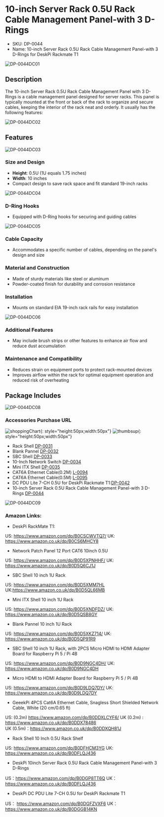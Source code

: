 
#  10-inch Server Rack 0.5U Rack Cable Management Panel-with 3 D-Rings 

* SKU: DP-0044 
* Name: 10-inch Server Rack 0.5U Rack Cable Management Panel-with 3 D-Rings for
DeskPi Rackmate T1 

![DP-0044DC01](./imgs/DP-0044/DP-0044-01.jpg)

## Description
The 10-inch Server Rack 0.5U Rack Cable Management Panel with 3 D-Rings is a cable management panel designed for server racks. This panel is typically mounted at the front or back of the rack to organize and secure cables, keeping the interior of the rack neat and orderly. It usually has the following features:

![DP-0044DC02](./imgs/DP-0044/DP-0044-01.jpg)

## Features

![DP-0044DC03](./imgs/DP-0044/DP-0044-08.jpg)

### Size and Design

- **Height**: 0.5U (1U equals 1.75 inches)
- **Width**: 10 inches
- Compact design to save rack space and fit standard 19-inch racks

![DP-0044DC04](./imgs/DP-0044/DP-0044-03.jpg)

### D-Ring Hooks

- Equipped with D-Ring hooks for securing and guiding cables

![DP-0044DC05](./imgs/DP-0044/DP-0044-07.jpg)

### Cable Capacity

- Accommodates a specific number of cables, depending on the panel's design and size

### Material and Construction
- Made of sturdy materials like steel or aluminum
- Powder-coated finish for durability and corrosion resistance

### Installation

- Mounts on standard EIA 19-inch rack rails for easy installation

![DP-0044DC06](./imgs/DP-0044/DP-0044-06.jpg)

### Additional Features
- May include brush strips or other features to enhance air flow and reduce dust accumulation

### Maintenance and Compatibility

- Reduces strain on equipment ports to protect rack-mounted devices
- Improves airflow within the rack for optimal equipment operation and reduced risk of overheating

## Package Includes 

![DP-0044DC08](./imgs/DP-0044/DP-0044-03.jpg)

### Accessories Purchase URL

![shoppingChart](./imgs/picomate/shoppingchart.jpg){: style="height:50px;width:50px"}
![thumbsup](./imgs/DP-0044/update/thumbsup.png){: style="height:50px;width:50px"}

* Rack Shell [DP-0031](https://deskpi.com/collections/deskpi-rack-mate/products/deskpi)
* Blank Pannel [DP-0032](https://deskpi.com/collections/deskpi-rack-mate/products/deskpi-accessories-blank-pannel)
* SBC Shell [DP-0033](https://deskpi.com/collections/deskpi-rack-mate/products/deskpi-accessories-sbc-shell)
* 10-Inch Network Switch [DP-0034](https://deskpi.com/collections/deskpi-rack-mate/products/deskpi-rackmate-accessory-10-inch-network-switch)
* Mini ITX Shell [DP-0035](https://deskpi.com/collections/deskpi-rack-mate/products/deskpi-rackmate-accessory-mini-itx-shell)
* CAT6A Ethernet Cable(0.2M) [L-0094](https://deskpi.com/collections/new-arrival/products/4-pack-3-8mm-0-2m-snagless-short-shielded-cat6a-ethernet-cable) 
* CAT6A Ethernet Cable(0.5M) [L-0095](https://deskpi.com/collections/new-arrival/products/4-pack-3-8mm-0-5m-snagless-short-shielded-cat6a-ethernet-cable) 
* DC PDU Lite 7-CH 0.5U for DeskPi Rackmate T1:[DP-0042](https://deskpi.com/collections/new-arrival/products/deskpi-dc-pdu-lite-7-ch-0-5u-for-deskpi-rackmate-t1)
* 10-inch Server Rack 0.5U Rack Cable Management Panel-with 3 D-Rings [DP-0044](https://deskpi.com/collections/new-arrival/products/10inch-server-rack-0-5u-rack-cable-management-panel-with-3-d-rings)

![DP-0044DC09](./imgs/DP-0044/DP-0044-05.jpg)

### Amazon Links:

* DeskPi RackMate T1: 

US:  https://www.amazon.com/dp/B0CSCWVTQ7/
UK: https://www.amazon.co.uk/dp/B0CS6MHCY8

* Network Patch Panel 12 Port CAT6 10inch 0.5U

US:  https://www.amazon.com/dp/B0D5XPNHHF/
UK:  https://www.amazon.co.uk/dp/B0D5Q6CJ1J

* SBC Shell 10 inch 1U Rack

US: https://www.amazon.com/dp/B0D5XMM7HL
UK:https://www.amazon.co.uk/dp/B0D5QL66MB

* Mini ITX Shell 10 inch 1U Rack

US: https://www.amazon.com/dp/B0D5XNDFDZ/
UK: https://www.amazon.co.uk/dp/B0D5QSB8GY

* Blank Pannel 10 inch 1U Rack

US: https://www.amazon.com/dp/B0D5XKZ714/
UK: https://www.amazon.co.uk/dp/B0D5QP91R9

* SBC Shell 10 inch 1U Rack, with 2PCS Micro HDMI to HDMI Adapter Board for Raspberry Pi 5 / Pi 4B

US: https://www.amazon.com/dp/B0D9NGC4DH/
UK: https://www.amazon.co.uk/dp/B0D9NGC4DH

* Micro HDMI to HDMI Adapter Board for Raspberry Pi 5 / Pi 4B

US: https://www.amazon.com/dp/B0D9LDQ7DY/
UK: https://www.amazon.co.uk/dp/B0D9LDQ7DY

* GeeekPi 4PCS Cat6A Ethernet Cable, Snagless Short Shielded Network Cable, White (20 cm/0.65 ft)

US: (0.2m) https://www.amazon.com/dp/B0DDXLCYF6/
UK (0.2m) : https://www.amazon.co.uk/dp/B0DDX78486  
UK (0.5m)：https://www.amazon.co.uk/dp/B0DDXQH81J

* Rack Shell 10 Inch 0.5U Rack Shelf

US: https://www.amazon.com/dp/B0DFHCM3YG
UK:  https://www.amazon.co.uk/dp/B0DFLQJ436

* DeskPi 10inch Server Rack 0.5U Rack Cable Management Panel-with 3 D-Rings

US：https://www.amazon.com/dp/B0DGP8TT6Q
UK：https://www.amazon.co.uk/dp/B0DFLQJ436

* DeskPi DC PDU Lite 7-CH 0.5U for DeskPi Rackmate T1

US： https://www.amazon.com/dp/B0DGFZVXF6
UK：https://www.amazon.co.uk/dp/B0DGGB14KN
